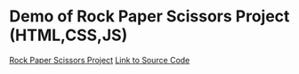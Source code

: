 # Demo of Rock Paper Scissors Project (HTML,CSS,JS)

<a href="https://gyazo.com/55c23f61c57311ca5b1678dfeb03e96f">Rock Paper Scissors Project</a>
<a href="https://github.com/RyanTren/JavaScript-Learning/tree/main/rock%20paper%20scissors%20project">Link to Source Code</a>
